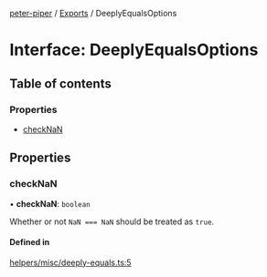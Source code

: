 [peter-piper](../README.md) / [Exports](../modules.md) / DeeplyEqualsOptions

# Interface: DeeplyEqualsOptions

## Table of contents

### Properties

- [checkNaN](DeeplyEqualsOptions.md#checknan)

## Properties

### checkNaN

• **checkNaN**: `boolean`

Whether or not `NaN === NaN` should be treated as `true`.

#### Defined in

[helpers/misc/deeply-equals.ts:5](https://github.com/jdeurt/peter-piper/blob/5873414/src/helpers/misc/deeply-equals.ts#L5)
